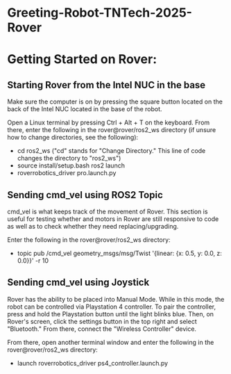 # Greeting-Robot-TNTech-2025-Rover

# Getting Started on Rover:

## Starting Rover from the Intel NUC in the base
Make sure the computer is on by pressing the square button located on the
back of the Intel NUC located in the base of the robot.

Open a Linux terminal by pressing Ctrl + Alt + T on the keyboard. From there, enter the following in the rover@rover/ros2_ws directory (if unsure how to change directories, see the following):
- cd ros2_ws ("cd" stands for "Change Directory." This line of code changes the directory to "ros2_ws")
- source install/setup.bash ros2 launch 
- roverrobotics_driver pro.launch.py

## Sending cmd_vel using ROS2 Topic
cmd_vel is what keeps track of the movement of Rover. This section is useful for testing whether and motors in Rover are still responsive to code as well as to check whether they need replacing/upgrading.

Enter the following in the rover@rover/ros2_ws directory: 
- topic pub /cmd_vel geometry_msgs/msg/Twist '{linear: {x: 0.5, y: 0.0, z: 0.0}}' -r 10 

## Sending cmd_vel using Joystick
Rover has the ability to be placed into Manual Mode. While in this mode, the robot can be controlled via Playstation 4 controller. To pair the controller, press and hold the Playstation button until the light blinks blue. Then, on Rover's screen, click the settings button in the top right and select "Bluetooth." From there, connect the "Wireless Controller" device. 

From there, open another terminal window and enter the following in the rover@rover/ros2_ws directory: 
- launch roverrobotics_driver ps4_controller.launch.py

